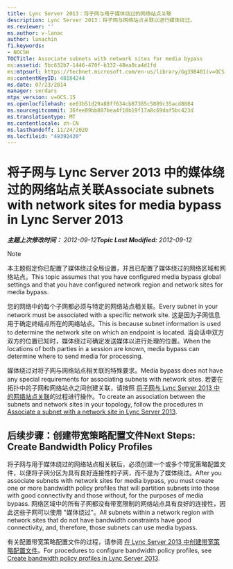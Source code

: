 ```yaml
---
title: Lync Server 2013：将子网与用于媒体绕过的网络站点关联
description: Lync Server 2013：将子网与网络站点关联以进行媒体绕过。
ms.reviewer: ''
ms.author: v-lanac
author: lanachin
f1.keywords:
- NOCSH
TOCTitle: Associate subnets with network sites for media bypass
ms:assetid: 5bc632b7-1446-470f-b332-48ea0ca4d1fd
ms:mtpsurl: https://technet.microsoft.com/en-us/library/Gg398401(v=OCS.15)
ms:contentKeyID: 48184244
ms.date: 07/23/2014
manager: serdars
mtps_version: v=OCS.15
ms.openlocfilehash: ee03b51d29a88ff634cb87385c5889c35acd8884
ms.sourcegitcommit: 36fee89bb887bea4f18b19f17a8c69daf5bc423d
ms.translationtype: MT
ms.contentlocale: zh-CN
ms.lasthandoff: 11/24/2020
ms.locfileid: "49392420"
---
```

# <a name="associate-subnets-with-network-sites-for-media-bypass-in-lync-server-2013"></a><span data-ttu-id="3d780-103">将子网与 Lync Server 2013 中的媒体绕过的网络站点关联</span><span class="sxs-lookup"><span data-stu-id="3d780-103">Associate subnets with network sites for media bypass in Lync Server 2013</span></span>

<div data-xmlns="http://www.w3.org/1999/xhtml">

<div class="topic" data-xmlns="http://www.w3.org/1999/xhtml" data-msxsl="urn:schemas-microsoft-com:xslt" data-cs="https://msdn.microsoft.com/">

<div data-asp="https://msdn2.microsoft.com/asp">



</div>

<div id="mainSection">

<div id="mainBody"><span data-ttu-id="3d780-104">

<span> </span></span><span class="sxs-lookup"><span data-stu-id="3d780-104">

<span> </span></span></span>

<span data-ttu-id="3d780-105">_**主题上次修改时间：** 2012-09-12_</span><span class="sxs-lookup"><span data-stu-id="3d780-105">_**Topic Last Modified:** 2012-09-12_</span></span>

<div>


> [!NOTE]  
> <span data-ttu-id="3d780-106">本主题假定你已配置了媒体绕过全局设置，并且已配置了媒体绕过的网络区域和网络站点。</span><span class="sxs-lookup"><span data-stu-id="3d780-106">This topic assumes that you have configured media bypass global settings and that you have configured network region and network sites for media bypass.</span></span>



</div>

<span data-ttu-id="3d780-107">您的网络中的每个子网都必须与特定的网络站点相关联。</span><span class="sxs-lookup"><span data-stu-id="3d780-107">Every subnet in your network must be associated with a specific network site.</span></span> <span data-ttu-id="3d780-108">这是因为子网信息用于确定终结点所在的网络站点。</span><span class="sxs-lookup"><span data-stu-id="3d780-108">This is because subnet information is used to determine the network site on which an endpoint is located.</span></span> <span data-ttu-id="3d780-109">当会话中双方双方的位置已知时，媒体绕过可确定发送媒体以进行处理的位置。</span><span class="sxs-lookup"><span data-stu-id="3d780-109">When the locations of both parties in a session are known, media bypass can determine where to send media for processing.</span></span>

<span data-ttu-id="3d780-110">媒体绕过对将子网与网络站点相关联的特殊要求。</span><span class="sxs-lookup"><span data-stu-id="3d780-110">Media bypass does not have any special requirements for associating subnets with network sites.</span></span> <span data-ttu-id="3d780-111">若要在拓扑中的子网和网络站点之间创建关联，请按照 [将子网与 Lync Server 2013 中的网络站点关联](lync-server-2013-associate-a-subnet-with-a-network-site.md)的过程进行操作。</span><span class="sxs-lookup"><span data-stu-id="3d780-111">To create an association between the subnets and network sites in your topology, follow the procedures in [Associate a subnet with a network site in Lync Server 2013](lync-server-2013-associate-a-subnet-with-a-network-site.md).</span></span>

<div>

## <a name="next-steps-create-bandwidth-policy-profiles"></a><span data-ttu-id="3d780-112">后续步骤：创建带宽策略配置文件</span><span class="sxs-lookup"><span data-stu-id="3d780-112">Next Steps: Create Bandwidth Policy Profiles</span></span>

<span data-ttu-id="3d780-113">将子网与用于媒体绕过的网络站点相关联后，必须创建一个或多个带宽策略配置文件，以便将子网分区为具有良好连接性的子网，而不是为了媒体绕过。</span><span class="sxs-lookup"><span data-stu-id="3d780-113">After you associate subnets with network sites for media bypass, you must create one or more bandwidth policy profiles that will partition subnets into those with good connectivity and those without, for the purposes of media bypass.</span></span> <span data-ttu-id="3d780-114">网络区域中的所有子网都没有带宽限制的网络站点具有良好的连接性，因此这些子网可以使用 "媒体绕过"。</span><span class="sxs-lookup"><span data-stu-id="3d780-114">All subnets within a network region with network sites that do not have bandwidth constraints have good connectivity, and, therefore, those subnets can use media bypass.</span></span>

<span data-ttu-id="3d780-115">有关配置带宽策略配置文件的过程，请参阅 [在 Lync Server 2013 中创建带宽策略配置文件](lync-server-2013-create-bandwidth-policy-profiles.md)。</span><span class="sxs-lookup"><span data-stu-id="3d780-115">For procedures to configure bandwidth policy profiles, see [Create bandwidth policy profiles in Lync Server 2013](lync-server-2013-create-bandwidth-policy-profiles.md).</span></span>

<span data-ttu-id="3d780-116"></div>

</div>

<span> </span>

</div>

</div>

</span><span class="sxs-lookup"><span data-stu-id="3d780-116"></div>

</div>

<span> </span>

</div>

</div>

</span></span></div>

